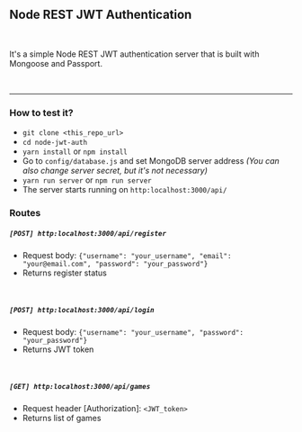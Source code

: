 ## Node REST JWT Authentication
<br />

It's a simple Node REST JWT authentication server that is built with Mongoose and Passport.

<br />

---

### How to test it?
- `git clone <this_repo_url>`
- `cd node-jwt-auth`
- `yarn install` or `npm install`
- Go to `config/database.js` and set MongoDB server address *(You can also change server secret, but it's not necessary)*
- `yarn run server` or `npm run server`
- The server starts running on `http:localhost:3000/api/`

### Routes
##### `[POST] http:localhost:3000/api/register`
- Request body: `{"username": "your_username", "email": "your@email.com", "password": "your_password"}`
- Returns register status

<br />

##### `[POST] http:localhost:3000/api/login`
- Request body: `{"username": "your_username", "password": "your_password"}`
- Returns JWT token

<br />

##### `[GET] http:localhost:3000/api/games`
- Request header [Authorization]: `<JWT_token>`
- Returns list of games